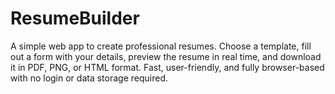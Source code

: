 # ResumeBuilder
A simple web app to create professional resumes. Choose a template, fill out a form with your details, preview the resume in real time, and download it in PDF, PNG, or HTML format. Fast, user-friendly, and fully browser-based with no login or data storage required.
